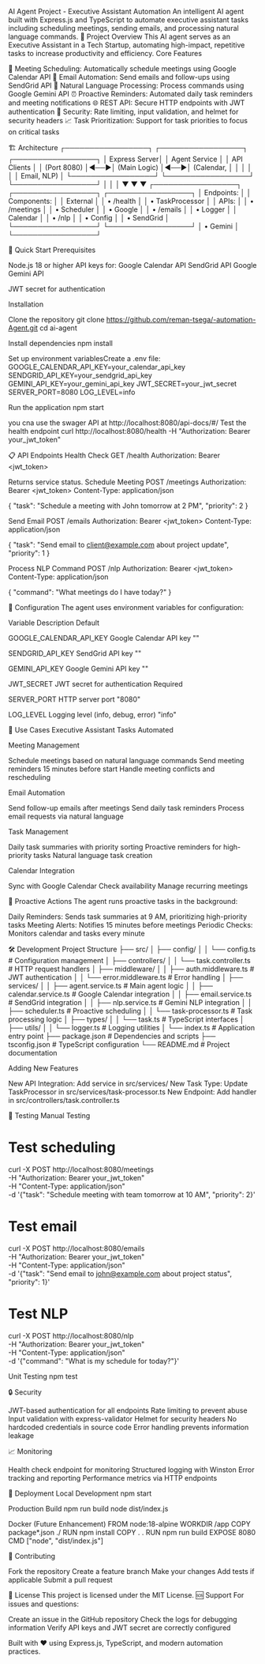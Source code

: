 AI Agent Project - Executive Assistant Automation
An intelligent AI agent built with Express.js and TypeScript to automate executive assistant tasks including scheduling meetings, sending emails, and processing natural language commands.
🎯 Project Overview
This AI agent serves as an Executive Assistant in a Tech Startup, automating high-impact, repetitive tasks to increase productivity and efficiency.
Core Features

📅 Meeting Scheduling: Automatically schedule meetings using Google Calendar API
📧 Email Automation: Send emails and follow-ups using SendGrid API
🧠 Natural Language Processing: Process commands using Google Gemini API
⏰ Proactive Reminders: Automated daily task reminders and meeting notifications
🌐 REST API: Secure HTTP endpoints with JWT authentication
🔐 Security: Rate limiting, input validation, and helmet for security headers
📈 Task Prioritization: Support for task priorities to focus on critical tasks

🏗️ Architecture
┌─────────────────┐    ┌─────────────────┐    ┌─────────────────┐
│   Express Server│    │   Agent Service │    │   API Clients   │
│   (Port 8080)   │◄──►│   (Main Logic)  │◄──►│  (Calendar,     │
│                 │    │                 │    │   Email, NLP)   │
└─────────────────┘    └─────────────────┘    └─────────────────┘
         │                       │                       │
         ▼                       ▼                       ▼
┌─────────────────┐    ┌─────────────────┐    ┌─────────────────┐
│   Endpoints:    │    │   Components:   │    │   External      │
│ • /health       │    │ • TaskProcessor │    │   APIs:         │
│ • /meetings     │    │ • Scheduler     │    │ • Google        │
│ • /emails       │    │ • Logger        │    │   Calendar      │
│ • /nlp          │    │ • Config        │    │ • SendGrid      │
└─────────────────┘    └─────────────────┘    │ • Gemini        │
                                              └─────────────────┘

🚀 Quick Start
Prerequisites

Node.js 18 or higher
API keys for:
Google Calendar API
SendGrid API
Google Gemini API


JWT secret for authentication

Installation

Clone the repository
git clone https://github.com/reman-tsega/-automation-Agent.git
cd ai-agent


Install dependencies
npm install


Set up environment variablesCreate a .env file:
GOOGLE_CALENDAR_API_KEY=your_calendar_api_key
SENDGRID_API_KEY=your_sendgrid_api_key
GEMINI_API_KEY=your_gemini_api_key
JWT_SECRET=your_jwt_secret
SERVER_PORT=8080
LOG_LEVEL=info


Run the application
npm start

you cna use the swager API at http://localhost:8080/api-docs/#/
Test the health endpoint
curl http://localhost:8080/health -H "Authorization: Bearer your_jwt_token"



📋 API Endpoints
Health Check
GET /health
Authorization: Bearer <jwt_token>

Returns service status.
Schedule Meeting
POST /meetings
Authorization: Bearer <jwt_token>
Content-Type: application/json

{
  "task": "Schedule a meeting with John tomorrow at 2 PM",
  "priority": 2
}

Send Email
POST /emails
Authorization: Bearer <jwt_token>
Content-Type: application/json

{
  "task": "Send email to client@example.com about project update",
  "priority": 1
}

Process NLP Command
POST /nlp
Authorization: Bearer <jwt_token>
Content-Type: application/json

{
  "command": "What meetings do I have today?"
}

🔧 Configuration
The agent uses environment variables for configuration:



Variable
Description
Default



GOOGLE_CALENDAR_API_KEY
Google Calendar API key
""


SENDGRID_API_KEY
SendGrid API key
""


GEMINI_API_KEY
Google Gemini API key
""


JWT_SECRET
JWT secret for authentication
Required


SERVER_PORT
HTTP server port
"8080"


LOG_LEVEL
Logging level (info, debug, error)
"info"


🎯 Use Cases
Executive Assistant Tasks Automated

Meeting Management

Schedule meetings based on natural language commands
Send meeting reminders 15 minutes before start
Handle meeting conflicts and rescheduling


Email Automation

Send follow-up emails after meetings
Send daily task reminders
Process email requests via natural language


Task Management

Daily task summaries with priority sorting
Proactive reminders for high-priority tasks
Natural language task creation


Calendar Integration

Sync with Google Calendar
Check availability
Manage recurring meetings



🔄 Proactive Actions
The agent runs proactive tasks in the background:

Daily Reminders: Sends task summaries at 9 AM, prioritizing high-priority tasks
Meeting Alerts: Notifies 15 minutes before meetings
Periodic Checks: Monitors calendar and tasks every minute

🛠️ Development
Project Structure
├── src/
│   ├── config/
│   │   └── config.ts        # Configuration management
│   ├── controllers/
│   │   └── task.controller.ts # HTTP request handlers
│   ├── middleware/
│   │   ├── auth.middleware.ts # JWT authentication
│   │   └── error.middleware.ts # Error handling
│   ├── services/
│   │   ├── agent.service.ts  # Main agent logic
│   │   ├── calendar.service.ts # Google Calendar integration
│   │   ├── email.service.ts  # SendGrid integration
│   │   ├── nlp.service.ts    # Gemini NLP integration
│   │   ├── scheduler.ts      # Proactive scheduling
│   │   └── task-processor.ts # Task processing logic
│   ├── types/
│   │   └── task.ts          # TypeScript interfaces
│   ├── utils/
│   │   └── logger.ts        # Logging utilities
│   └── index.ts             # Application entry point
├── package.json             # Dependencies and scripts
├── tsconfig.json            # TypeScript configuration
└── README.md                # Project documentation

Adding New Features

New API Integration: Add service in src/services/
New Task Type: Update TaskProcessor in src/services/task-processor.ts
New Endpoint: Add handler in src/controllers/task.controller.ts

🧪 Testing
Manual Testing
# Test scheduling
curl -X POST http://localhost:8080/meetings \
  -H "Authorization: Bearer your_jwt_token" \
  -H "Content-Type: application/json" \
  -d '{"task": "Schedule meeting with team tomorrow at 10 AM", "priority": 2}'

# Test email
curl -X POST http://localhost:8080/emails \
  -H "Authorization: Bearer your_jwt_token" \
  -H "Content-Type: application/json" \
  -d '{"task": "Send email to john@example.com about project status", "priority": 1}'

# Test NLP
curl -X POST http://localhost:8080/nlp \
  -H "Authorization: Bearer your_jwt_token" \
  -H "Content-Type: application/json" \
  -d '{"command": "What is my schedule for today?"}'

Unit Testing
npm test

🔒 Security

JWT-based authentication for all endpoints
Rate limiting to prevent abuse
Input validation with express-validator
Helmet for security headers
No hardcoded credentials in source code
Error handling prevents information leakage

📈 Monitoring

Health check endpoint for monitoring
Structured logging with Winston
Error tracking and reporting
Performance metrics via HTTP endpoints

🚀 Deployment
Local Development
npm start

Production Build
npm run build
node dist/index.js

Docker (Future Enhancement)
FROM node:18-alpine
WORKDIR /app
COPY package*.json ./
RUN npm install
COPY . .
RUN npm run build
EXPOSE 8080
CMD ["node", "dist/index.js"]

🤝 Contributing

Fork the repository
Create a feature branch
Make your changes
Add tests if applicable
Submit a pull request

📄 License
This project is licensed under the MIT License.
🆘 Support
For issues and questions:

Create an issue in the GitHub repository
Check the logs for debugging information
Verify API keys and JWT secret are correctly configured


Built with ❤️ using Express.js, TypeScript, and modern automation practices.